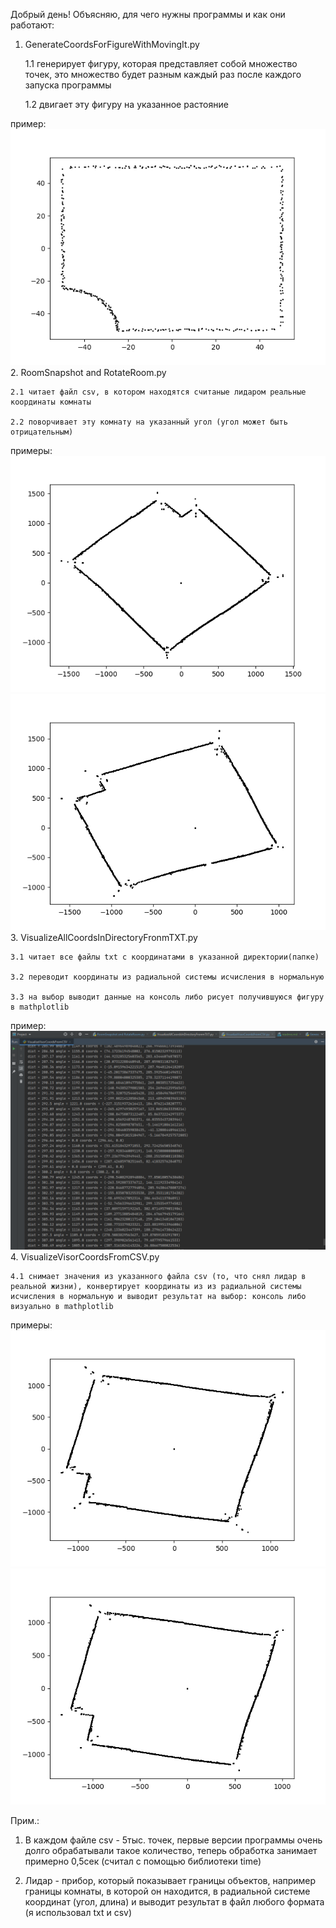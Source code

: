 Добрый день!
Объясняю, для чего нужны программы и как они работают:
1. GenerateCoordsForFigureWithMovingIt.py

    1.1 генерирует фигуру, которая представляет собой множество точек, это множество будет разным каждый раз после каждого запуска программы

    1.2 двигает эту фигуру на указанное растояние
    
 пример:
    ![Пример работы программы 1](https://github.com/novik1908/CodeForCV/raw/master/image/primer1.png)
2. RoomSnapshot and RotateRoom.py
   
    2.1 читает файл csv, в котором находятся считаные лидаром реальные координаты комнаты
   
    2.2 поворчивает эту комнату на указанный угол (угол может быть отрицательным)
 
примеры:
    ![Пример работы программы 2](https://github.com/novik1908/CodeForCV/raw/master/image/primer2_1.png)
    ![Пример работы программы 2](https://github.com/novik1908/CodeForCV/raw/master/image/primer2_2.png)
3. VisualizeAllCoordsInDirectoryFronmTXT.py

    3.1 читает все файлы txt с координатами в указанной директории(папке)
   
    3.2 переводит координаты из радиальной системы исчисления в нормальную
   
    3.3 на выбор выводит данные на консоль либо рисует получившуюся фигуру в mathplotlib

пример:
    ![Пример работы программы 3](https://github.com/novik1908/CodeForCV/raw/master/image/primer3.PNG)
4. VisualizeVisorCoordsFromCSV.py

    4.1 снимает значения из указанного файла csv (то, что снял лидар в реальной жизни), конвертирует координаты из из радиальной системы исчисления в нормальную и выводит результат на выбор: консоль либо визуально в mathplotlib

примеры:
    ![Пример работы программы 4](https://github.com/novik1908/CodeForCV/raw/master/image/primer4_1.png)
    ![Пример работы программы 4](https://github.com/novik1908/CodeForCV/raw/master/image/primer4_2.png)
    
Прим.:
1. В каждом файле csv - 5тыс. точек, первые версии программы очень долго обрабатывали такое количество, теперь обработка занимает примерно 0,5сек (считал с помощью библиотеки time)

2. Лидар - прибор, который показывает границы объектов, например границы комнаты, в которой он находится, в радиальной системе координат (угол, длина) и выводит результат в файл любого формата (я использовал txt и csv)
